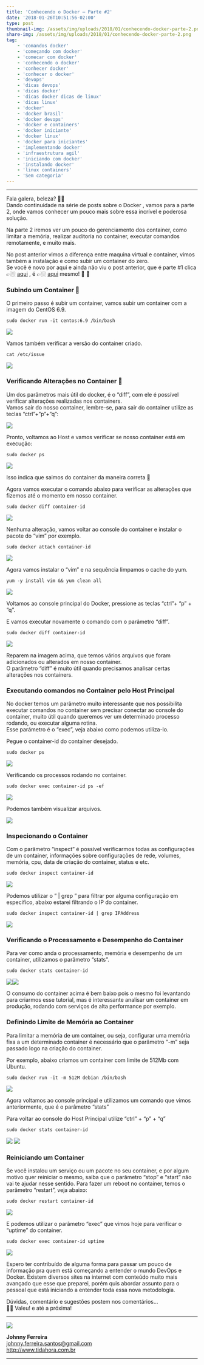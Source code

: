 ```yaml
---
title: 'Conhecendo o Docker – Parte #2'
date: '2018-01-26T10:51:56-02:00'
type: post
thumbnail-img: /assets/img/uploads/2018/01/conhecendo-docker-parte-2.png
share-img: /assets/img/uploads/2018/01/conhecendo-docker-parte-2.png
tag:
    - 'comandos docker'
    - 'começando com docker'
    - 'comecar com docker'
    - 'conhecendo o docker'
    - 'conhecer docker'
    - 'conhecer o docker'
    - 'devops'
    - 'dicas devops'
    - 'dicas docker'
    - 'dicas docker dicas de linux'
    - 'dicas linux'
    - 'docker'
    - 'docker brasil'
    - 'docker devops'
    - 'docker e containers'
    - 'docker iniciante'
    - 'docker linux'
    - 'docker para iniciantes'
    - 'implementando docker'
    - 'infraestrutura agil'
    - 'iniciando com docker'
    - 'instalando docker'
    - 'linux containers'
    - 'Sem categoria'
---
```


- - - - - -

Fala galera, beleza? 👍🏼  
Dando continuidade na série de posts sobre o Docker , vamos para a parte 2, onde vamos conhecer um pouco mais sobre essa incrível e poderosa solução.

Na parte 2 iremos ver um pouco do gerenciamento dos container, como limitar a memória, realizar auditoria no container, executar comandos remotamente, e muito mais.

No post anterior vimos a diferença entre maquina virtual e container, vimos também a instalação e como subir um container do zero.  
Se você é novo por aqui e ainda não viu o post anterior, que é parte #1 clica👉🏼 [aqui](http://tidahora.com.br/conhecendo-o-docker-parte-1/) , é 👉🏼 [aqui](http://tidahora.com.br/conhecendo-o-docker-parte-1/) mesmo! 🐳 👀

### Subindo um Container 🐳

O primeiro passo é subir um container, vamos subir um container com a imagem do CentOS 6.9.

```
sudo docker run -it centos:6.9 /bin/bash
```

![](/assets/img/uploads/2018/01/conhecendo-o-docker-parte2-1.png)

Vamos também verificar a versão do container criado.

```
cat /etc/issue
```

![](/assets/img/uploads/2018/01/conhecendo-o-docker-parte2-2.png)

### Verificando Alterações no Container 🐳

Um dos parâmetros mais útil do docker, é o “diff”, com ele é possível verificar alterações realizadas nos containers.  
Vamos sair do nosso container, lembre-se, para sair do container utilize as teclas “ctrl”+”p”+”q”:

![](/assets/img/uploads/2017/12/conhecendo-docker-saindo.jpg)

Pronto, voltamos ao Host e vamos verificar se nosso container está em execução:

```
sudo docker ps
```

![](/assets/img/uploads/2018/01/conhecendo-o-docker-parte2-3.png)

Isso indica que saimos do container da maneira correta 🙂

Agora vamos executar o comando abaixo para verificar as alterações que fizemos até o momento em nosso container.

```
sudo docker diff container-id
```

![](/assets/img/uploads/2018/01/conhecendo-o-docker-parte2-4.png)

Nenhuma alteração, vamos voltar ao console do container e instalar o pacote do “vim” por exemplo.

```
sudo docker attach container-id
```

![](/assets/img/uploads/2018/01/conhecendo-o-docker-parte2-6.png)

Agora vamos instalar o “vim” e na sequência limpamos o cache do yum.

```
yum -y install vim && yum clean all
```

![](/assets/img/uploads/2018/01/conhecendo-o-docker-parte2-7.png)

Voltamos ao console principal do Docker, pressione as teclas “ctrl”+ “p” + “q”.

E vamos executar novamente o comando com o parâmetro “diff”.

```
sudo docker diff container-id
```

![](/assets/img/uploads/2018/01/conhecendo-o-docker-parte2-8.png)

Reparem na imagem acima, que temos vários arquivos que foram adicionados ou alterados em nosso container.  
O parâmetro “diff” é muito útil quando precisamos analisar certas alterações nos containers.

### Executando comandos no Container pelo Host Principal

No docker temos um parâmetro muito interessante que nos possibilita executar comandos no container sem precisar conectar ao console do container, muito útil quando queremos ver um determinado processo rodando, ou executar alguma rotina.  
Esse parámetro é o “exec”, veja abaixo como podemos utiliza-lo.

Pegue o container-id do container desejado.

```
sudo docker ps
```

![](/assets/img/uploads/2018/01/conhecendo-o-docker-parte2-9.png)

Verificando os processos rodando no container.

```
sudo docker exec container-id ps -ef
```

![](/assets/img/uploads/2018/01/conhecendo-o-docker-parte2-10.png)

Podemos também visualizar arquivos.

![](/assets/img/uploads/2018/01/conhecendo-o-docker-parte2-11.png)

### Inspecionando o Container

Com o parâmetro “inspect” é possível verificarmos todas as configurações de um container, informações sobre configurações de rede, volumes, memória, cpu, data de criação do container, status e etc.

```
sudo docker inspect container-id
```

![](/assets/img/uploads/2018/01/conhecendo-o-docker-parte2-12.png)

Podemos utilizar o ” | grep ” para filtrar por alguma configuração em especifico, abaixo estarei filtrando o IP do container.

```
sudo docker inspect container-id | grep IPAddress
```

![](/assets/img/uploads/2018/01/conhecendo-o-docker-parte2-13.png)

### Verificando o Processamento e Desempenho do Container

Para ver como anda o processamento, memória e desempenho de um container, utilizamos o parâmetro “stats”.

```
sudo docker stats container-id
```

![](/assets/img/uploads/2018/01/conhecendo-o-docker-parte2-14.png)![](/assets/img/uploads/2018/01/conhecendo-o-docker-parte2-15.png)

O consumo do container acima é bem baixo pois o mesmo foi levantando para criarmos esse tutorial, mas é interessante analisar um container em produção, rodando com serviços de alta performance por exemplo.

### Definindo Limite de Memória ao Container

Para limitar a memória de um container, ou seja, configurar uma memória fixa a um determinado container é necessário que o parâmetro “-m” seja passado logo na criação do container.

Por exemplo, abaixo criamos um container com limite de 512Mb com Ubuntu.

```
sudo docker run -it -m 512M debian /bin/bash
```

![](/assets/img/uploads/2018/01/conhecendo-o-docker-parte2-16.png)

Agora voltamos ao console principal e utilizamos um comando que vimos anteriormente, que é o parâmetro “stats”

Para voltar ao console do Host Principal utilize “ctrl” + “p” + “q”

```
sudo docker stats container-id
```

![](/assets/img/uploads/2018/01/conhecendo-o-docker-parte2-17.png) ![](/assets/img/uploads/2018/01/conhecendo-o-docker-parte2-18.png)

### Reiniciando um Container

Se você instalou um serviço ou um pacote no seu container, e por algum motivo quer reiniciar o mesmo, saiba que o parâmetro “stop” e “start” não vai te ajudar nesse sentido. Para fazer um reboot no container, temos o parâmetro “restart”, veja abaixo:

```
sudo docker restart container-id
```

![](/assets/img/uploads/2018/01/conhecendo-o-docker-parte2-19-1.png)

E podemos utilizar o parâmetro “exec” que vimos hoje para verificar o “uptime” do container.

```
sudo docker exec container-id uptime
```

![](/assets/img/uploads/2018/01/conhecendo-o-docker-parte2-20.png)

Espero ter contribuído de alguma forma para passar um pouco de informação pra quem está começando a entender o mundo DevOps e Docker. Existem diversos sites na internet com conteúdo muito mais avançado que esse que preparei, porém quis abordar assunto para o pessoal que está iniciando a entender toda essa nova metodologia.

Dúvidas, comentário e sugestões postem nos comentários…  
👋🏼 Valeu! e até a próxima!

- - - - - -

![](/assets/img/uploads/2017/11/foto-perfil-redondo-johnny.png)

**Johnny Ferreira**  
<johnny.ferreira.santos@gmail.com>  
<http://www.tidahora.com.br>

- - - - - -